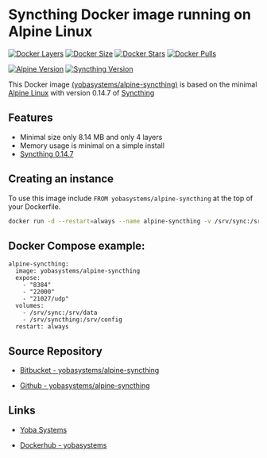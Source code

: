 # Syncthing Docker image running on Alpine Linux

[![Docker Layers](https://img.shields.io/badge/docker%20layers-4-blue.svg?maxAge=2592000?style=flat-square)](https://hub.docker.com/r/yobasystems/alpine-syncthing/) [![Docker Size](https://img.shields.io/badge/docker%20size-8.14%20MB-blue.svg?maxAge=2592000?style=flat-square)](https://hub.docker.com/r/yobasystems/alpine-syncthing/) [![Docker Stars](https://img.shields.io/docker/stars/yobasystems/alpine-syncthing.svg?maxAge=2592000?style=flat-square)](https://hub.docker.com/r/yobasystems/alpine-syncthing/) [![Docker Pulls](https://img.shields.io/docker/pulls/yobasystems/alpine-syncthing.svg?maxAge=2592000?style=flat-square)](https://hub.docker.com/r/yobasystems/alpine-syncthing/)

[![Alpine Version](https://img.shields.io/badge/alpine%20version-v3.4-green.svg?maxAge=2592000?style=flat-square)](http://alpinelinux.org/) [![Syncthing Version](https://img.shields.io/badge/syncthing%20version-v0.14.7-green.svg?maxAge=2592000?style=flat-square)](https://syncthing.net/)



This Docker image [(yobasystems/alpine-syncthing)](https://hub.docker.com/r/yobasystems/alpine-syncthing/) is based on the minimal [Alpine Linux](http://alpinelinux.org/) with version 0.14.7 of [Syncthing](https://syncthing.net/)

## Features

  * Minimal size only 8.14 MB and only 4 layers
  * Memory usage is minimal on a simple install
  * [Syncthing 0.14.7](https://syncthing.net/)


## Creating an instance

To use this image include `FROM yobasystems/alpine-syncthing` at the top of your Dockerfile.

```bash
docker run -d --restart=always --name alpine-syncthing -v /srv/sync:/srv/data -v /srv/syncthing:/srv/config -p 22000:22000  -p 21025:21025/udp -p 8384:8384 yobasystems/alpine-syncthing
```

## Docker Compose example:

```yalm
alpine-syncthing:
  image: yobasystems/alpine-syncthing
  expose:
    - "8384"
    - "22000"
    - "21027/udp"
  volumes:
    - /srv/sync:/srv/data
    - /srv/syncthing:/srv/config
  restart: always
```

## Source Repository

* [Bitbucket - yobasystems/alpine-syncthing](https://bitbucket.org/yobasystems/alpine-syncthing/)

* [Github - yobasystems/alpine-syncthing](https://github.com/yobasystems/alpine-syncthing)

## Links

* [Yoba Systems](https://www.yobasystems.co.uk/)

* [Dockerhub - yobasystems](https://hub.docker.com/u/yobasystems/)

